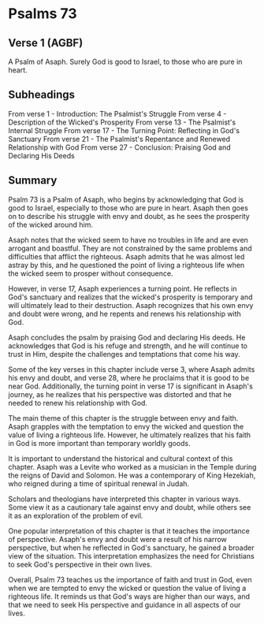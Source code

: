 # Psalms 73

## Verse 1 (AGBF)

A Psalm of Asaph. Surely God is good to Israel, to those who are pure in heart.

## Subheadings

From verse 1 - Introduction: The Psalmist's Struggle
From verse 4 - Description of the Wicked's Prosperity
From verse 13 - The Psalmist's Internal Struggle
From verse 17 - The Turning Point: Reflecting in God's Sanctuary
From verse 21 - The Psalmist's Repentance and Renewed Relationship with God
From verse 27 - Conclusion: Praising God and Declaring His Deeds

## Summary

Psalm 73 is a Psalm of Asaph, who begins by acknowledging that God is good to Israel, especially to those who are pure in heart. Asaph then goes on to describe his struggle with envy and doubt, as he sees the prosperity of the wicked around him. 

Asaph notes that the wicked seem to have no troubles in life and are even arrogant and boastful. They are not constrained by the same problems and difficulties that afflict the righteous. Asaph admits that he was almost led astray by this, and he questioned the point of living a righteous life when the wicked seem to prosper without consequence. 

However, in verse 17, Asaph experiences a turning point. He reflects in God's sanctuary and realizes that the wicked's prosperity is temporary and will ultimately lead to their destruction. Asaph recognizes that his own envy and doubt were wrong, and he repents and renews his relationship with God. 

Asaph concludes the psalm by praising God and declaring His deeds. He acknowledges that God is his refuge and strength, and he will continue to trust in Him, despite the challenges and temptations that come his way. 

Some of the key verses in this chapter include verse 3, where Asaph admits his envy and doubt, and verse 28, where he proclaims that it is good to be near God. Additionally, the turning point in verse 17 is significant in Asaph's journey, as he realizes that his perspective was distorted and that he needed to renew his relationship with God. 

The main theme of this chapter is the struggle between envy and faith. Asaph grapples with the temptation to envy the wicked and question the value of living a righteous life. However, he ultimately realizes that his faith in God is more important than temporary worldly goods. 

It is important to understand the historical and cultural context of this chapter. Asaph was a Levite who worked as a musician in the Temple during the reigns of David and Solomon. He was a contemporary of King Hezekiah, who reigned during a time of spiritual renewal in Judah. 

Scholars and theologians have interpreted this chapter in various ways. Some view it as a cautionary tale against envy and doubt, while others see it as an exploration of the problem of evil. 

One popular interpretation of this chapter is that it teaches the importance of perspective. Asaph's envy and doubt were a result of his narrow perspective, but when he reflected in God's sanctuary, he gained a broader view of the situation. This interpretation emphasizes the need for Christians to seek God's perspective in their own lives. 

Overall, Psalm 73 teaches us the importance of faith and trust in God, even when we are tempted to envy the wicked or question the value of living a righteous life. It reminds us that God's ways are higher than our ways, and that we need to seek His perspective and guidance in all aspects of our lives.